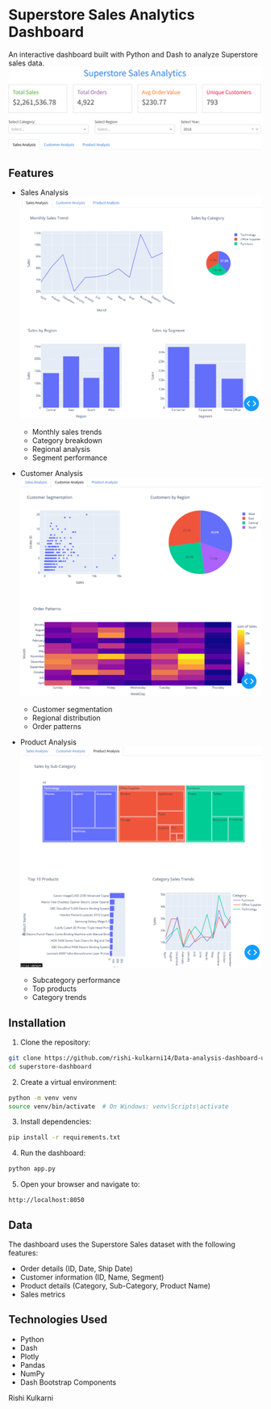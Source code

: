 # Superstore Sales Analytics Dashboard

An interactive dashboard built with Python and Dash to analyze Superstore sales data.
![Dashboard Overview](main.png)
## Features

- Sales Analysis
![Sales Analysis](sales.png)
  - Monthly sales trends
  - Category breakdown
  - Regional analysis
  - Segment performance

- Customer Analysis
![Customer Analysis](customer.png)
  - Customer segmentation
  - Regional distribution
  - Order patterns

- Product Analysis
![Product Analysis](product.png)
  - Subcategory performance
  - Top products
  - Category trends

## Installation

1. Clone the repository:
```bash
git clone https://github.com/rishi-kulkarni14/Data-analysis-dashboard-using-python.git
cd superstore-dashboard
```

2. Create a virtual environment:
```bash
python -m venv venv
source venv/bin/activate  # On Windows: venv\Scripts\activate
```

3. Install dependencies:
```bash
pip install -r requirements.txt
```

4. Run the dashboard:
```bash
python app.py
```

5. Open your browser and navigate to:
```
http://localhost:8050
```

## Data

The dashboard uses the Superstore Sales dataset with the following features:
- Order details (ID, Date, Ship Date)
- Customer information (ID, Name, Segment)
- Product details (Category, Sub-Category, Product Name)
- Sales metrics

## Technologies Used

- Python
- Dash
- Plotly
- Pandas
- NumPy
- Dash Bootstrap Components


Rishi Kulkarni

